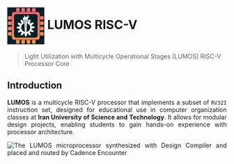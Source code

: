 <img src="https://github.com/IUST-Computer-Organization/.github/blob/main/images/CompOrg_orange.png" alt="Image" width="85" height="85" style="vertical-align:middle"> LUMOS RISC-V
=================================
> Light Utilization with Multicycle Operational Stages (LUMOS) RISC-V Processor Core

<div align="justify">

## Introduction

**LUMOS** is a multicycle RISC-V processor that implements a subset of `RV32I` instruction set, designed for educational use in computer organization classes at **Iran University of Science and Technology**. It allows for modular design projects, enabling students to gain hands-on experience with processor architecture.


<picture>
    <img 
        alt="The LUMOS microprocessor synthesized with Design Compiler and placed and routed by Cadence Encounter" 
        src="https://github.com/IUST-Computer-Organization/LUMOS/blob/main/Images/LUMOS.png"
        width="550" 
        height="550"
    > 
</picture> 

</div>
